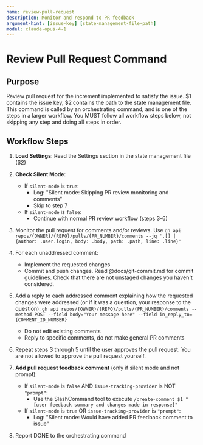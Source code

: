 ```yaml
---
name: review-pull-request
description: Monitor and respond to PR feedback
argument-hint: [issue-key] [state-management-file-path]
model: claude-opus-4-1
---
```


# Review Pull Request Command

## Purpose

Review pull request for the increment implemented to satisfy the issue.
$1 contains the issue key, $2 contains the path to the state management file.
This command is called by an orchestrating command, and is one of the steps in a larger workflow.
You MUST follow all workflow steps below, not skipping any step and doing all steps in order.

## Workflow Steps

1. **Load Settings**: Read the Settings section in the state management file ($2)

2. **Check Silent Mode**:
   - If `silent-mode` is `true`:
     - Log: "Silent mode: Skipping PR review monitoring and comments"
     - Skip to step 7
   - If `silent-mode` is `false`:
     - Continue with normal PR review workflow (steps 3-6)

3. Monitor the pull request for comments and/or reviews. Use `gh api repos/{OWNER}/{REPO}/pulls/{PR_NUMBER}/comments --jq '.[] | {author: .user.login, body: .body, path: .path, line: .line}'`

4. For each unaddressed comment:
    - Implement the requested changes
    - Commit and push changes. Read @docs/git-commit.md for commit guidelines. Check that there are not unstaged changes you haven't considered.

5. Add a reply to each addressed comment explaining how the requested changes were addressed (or if it was a question, your response to the question): `gh api repos/{OWNER}/{REPO}/pulls/{PR_NUMBER}/comments --method POST --field body="Your message here" --field in_reply_to={COMMENT_ID_NUMBER}`
    - Do not edit existing comments
    - Reply to specific comments, do not make general PR comments

6. Repeat steps 3 through 5 until the user approves the pull request. You are not allowed to approve the pull request yourself.

7. **Add pull request feedback comment** (only if silent mode and not prompt):
   - If `silent-mode` is `false` AND `issue-tracking-provider` is NOT `"prompt"`:
     - Use the SlashCommand tool to execute `/create-comment $1 "[user feedback summary and changes made in response]"`
   - If `silent-mode` is `true` OR `issue-tracking-provider` is `"prompt"`:
     - Log: "Silent mode: Would have added PR feedback comment to issue"

8. Report DONE to the orchestrating command
